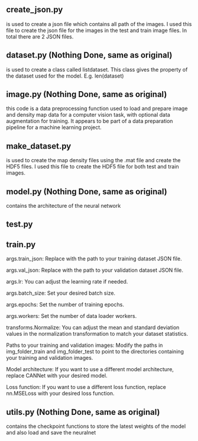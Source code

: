 ## create_json.py 
is used to create a json file which contains all path of the images. I used this file to create the json file for the images in the test and train image files. In total there are 2 JSON files.


## dataset.py (Nothing Done, same as original)
is used to create a class called listdataset. This class gives the property of the dataset used for the model. E.g. len(dataset)

## image.py (Nothing Done, same as original)
this code is a data preprocessing function used to load and prepare image and density map data for a computer vision task, with optional data augmentation for training. It appears to be part of a data preparation pipeline for a machine learning project.

## make_dataset.py 
is used to create the map density files using the .mat file and create the HDF5 files. I used this file to create the HDF5 file for both test and train images.

## model.py (Nothing Done, same as original)
contains the architecture of the neural network

## test.py


## train.py
args.train_json: Replace with the path to your training dataset JSON file.


args.val_json: Replace with the path to your validation dataset JSON file.


args.lr: You can adjust the learning rate if needed.


args.batch_size: Set your desired batch size.


args.epochs: Set the number of training epochs.


args.workers: Set the number of data loader workers.


transforms.Normalize: You can adjust the mean and standard deviation values in the normalization transformation to match your dataset statistics.


Paths to your training and validation images: Modify the paths in img_folder_train and img_folder_test to point to the directories containing your training and validation images.


Model architecture: If you want to use a different model architecture, replace CANNet with your desired model.


Loss function: If you want to use a different loss function, replace nn.MSELoss with your desired loss function.

## utils.py (Nothing Done, same as original)
contains the checkpoint functions to store the latest weights of the model and also load and save the neuralnet
